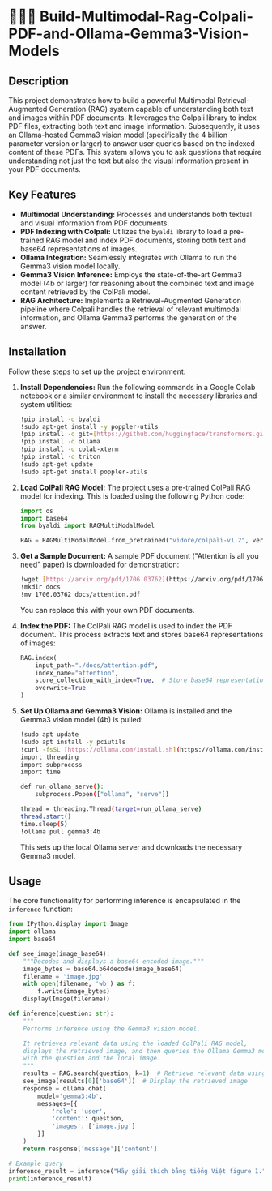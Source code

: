# 📁🧠👀 Build-Multimodal-Rag-Colpali-PDF-and-Ollama-Gemma3-Vision-Models

## Description

This project demonstrates how to build a powerful Multimodal Retrieval-Augmented Generation (RAG) system capable of understanding both text and images within PDF documents. It leverages the Colpali library to index PDF files, extracting both text and image information. Subsequently, it uses an Ollama-hosted Gemma3 vision model (specifically the 4 billion parameter version or larger) to answer user queries based on the indexed content of these PDFs. This system allows you to ask questions that require understanding not just the text but also the visual information present in your PDF documents.

## Key Features

* **Multimodal Understanding:** Processes and understands both textual and visual information from PDF documents.
* **PDF Indexing with Colpali:** Utilizes the `byaldi` library to load a pre-trained RAG model and index PDF documents, storing both text and base64 representations of images.
* **Ollama Integration:** Seamlessly integrates with Ollama to run the Gemma3 vision model locally.
* **Gemma3 Vision Inference:** Employs the state-of-the-art Gemma3 model (4b or larger) for reasoning about the combined text and image content retrieved by the ColPali model.
* **RAG Architecture:** Implements a Retrieval-Augmented Generation pipeline where Colpali handles the retrieval of relevant multimodal information, and Ollama Gemma3 performs the generation of the answer.

## Installation

Follow these steps to set up the project environment:

1.  **Install Dependencies:**
    Run the following commands in a Google Colab notebook or a similar environment to install the necessary libraries and system utilities:
    ```bash
    !pip install -q byaldi
    !sudo apt-get install -y poppler-utils
    !pip install -q git+[https://github.com/huggingface/transformers.git](https://github.com/huggingface/transformers.git) qwen-vl-utils flash-attn optimum auto-gptq bitsandbytes
    !pip install -q ollama
    !pip install -q colab-xterm
    !pip install -q triton
    !sudo apt-get update
    !sudo apt-get install poppler-utils
    ```

2.  **Load ColPali RAG Model:**
    The project uses a pre-trained ColPali RAG model for indexing. This is loaded using the following Python code:
    ```python
    import os
    import base64
    from byaldi import RAGMultiModalModel

    RAG = RAGMultiModalModel.from_pretrained("vidore/colpali-v1.2", verbose=1)
    ```

3.  **Get a Sample Document:**
    A sample PDF document ("Attention is all you need" paper) is downloaded for demonstration:
    ```bash
    !wget [https://arxiv.org/pdf/1706.03762](https://arxiv.org/pdf/1706.03762)
    !mkdir docs
    !mv 1706.03762 docs/attention.pdf
    ```
    You can replace this with your own PDF documents.

4.  **Index the PDF:**
    The ColPali RAG model is used to index the PDF document. This process extracts text and stores base64 representations of images:
    ```python
    RAG.index(
        input_path="./docs/attention.pdf",
        index_name="attention",
        store_collection_with_index=True,  # Store base64 representation of images
        overwrite=True
    )
    ```

5.  **Set Up Ollama and Gemma3 Vision:**
    Ollama is installed and the Gemma3 vision model (4b) is pulled:
    ```bash
    !sudo apt update
    !sudo apt install -y pciutils
    !curl -fsSL [https://ollama.com/install.sh](https://ollama.com/install.sh) | sh
    import threading
    import subprocess
    import time

    def run_ollama_serve():
        subprocess.Popen(["ollama", "serve"])

    thread = threading.Thread(target=run_ollama_serve)
    thread.start()
    time.sleep(5)
    !ollama pull gemma3:4b
    ```
    This sets up the local Ollama server and downloads the necessary Gemma3 model.

## Usage

The core functionality for performing inference is encapsulated in the `inference` function:

```python
from IPython.display import Image
import ollama
import base64

def see_image(image_base64):
    """Decodes and displays a base64 encoded image."""
    image_bytes = base64.b64decode(image_base64)
    filename = 'image.jpg'
    with open(filename, 'wb') as f:
        f.write(image_bytes)
    display(Image(filename))

def inference(question: str):
    """
    Performs inference using the Gemma3 vision model.

    It retrieves relevant data using the loaded ColPali RAG model,
    displays the retrieved image, and then queries the Ollama Gemma3 model
    with the question and the local image.
    """
    results = RAG.search(question, k=1)  # Retrieve relevant data using ColPali
    see_image(results[0]['base64'])  # Display the retrieved image
    response = ollama.chat(
        model='gemma3:4b',
        messages=[{
            'role': 'user',
            'content': question,
            'images': ['image.jpg']
        }]
    )
    return response['message']['content']

# Example query
inference_result = inference("Hãy giải thích bằng tiếng Việt figure 1.")
print(inference_result)
